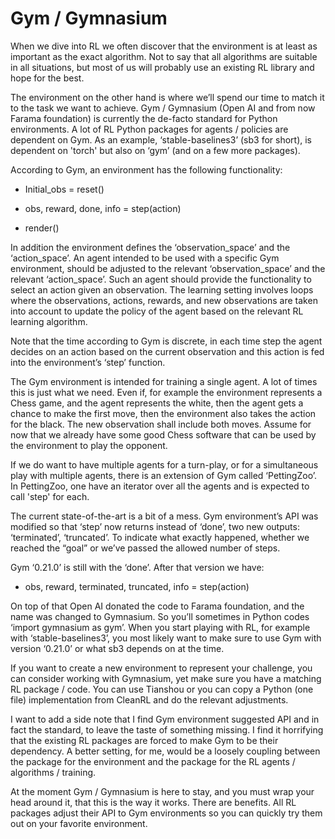 # Gym / Gymnasium
When we dive into RL we often discover that the environment is at least as important as the exact algorithm. Not to say that all algorithms are suitable in all situations, but most of us will probably use an existing RL library and hope for the best.

The environment on the other hand is where we’ll spend our time to match it to the task we want to achieve.
Gym / Gymnasium (Open AI and from now Farama foundation) is currently the de-facto standard for Python environments. A lot of RL Python packages for agents / policies are dependent on Gym. As an example, ‘stable-baselines3’ (sb3 for short), is dependent on 'torch' but also on ‘gym’ (and on a few more packages).

According to Gym, an environment has the following functionality:

-	Initial_obs = reset()

-	obs, reward, done, info = step(action)

-	render()

In addition the environment defines the ‘observation_space’ and the ‘action_space’.
An agent intended to be used with a specific Gym environment, should be adjusted to the relevant ‘observation_space’ and the relevant ‘action_space’.
Such an agent should provide the functionality to select an action given an observation. The learning setting involves loops where the observations, actions, rewards, and new observations are taken into account to update the policy of the agent based on the relevant RL learning algorithm.

Note that the time according to Gym is discrete, in each time step the agent decides on an action based on the current observation and this action is fed into the environment’s ‘step’ function.

The Gym environment is intended for training a single agent. A lot of times this is just what we need. Even if, for example the environment represents a Chess game, and the agent represents the white, then the agent gets a chance to make the first move, then the environment also takes the action for the black. The new observation shall include both moves. Assume for now that we already have some good Chess software that can be used by the environment to play the opponent.

If we do want to have multiple agents for a turn-play, or for a simultaneous play with multiple agents, there is an extension of Gym called ‘PettingZoo’. In PettingZoo, one have an iterator over all the agents and is expected to call 'step' for each.

The current state-of-the-art is a bit of a mess. Gym environment’s API was modified so that ‘step’ now returns instead of ‘done’, two new outputs: ‘terminated’, ‘truncated’. To indicate what exactly happened, whether we reached the “goal” or we’ve passed the allowed number of steps.

Gym ‘0.21.0’ is still with the ‘done’.
After that version we have:

-	obs, reward, terminated, truncated, info = step(action)

On top of that Open AI donated the code to Farama foundation, and the name was changed to Gymnasium. So you’ll sometimes in Python codes ‘import gymnasium as gym’.
When you start playing with RL, for example with ‘stable-baselines3’, you most likely want to make sure to use Gym with version ‘0.21.0’ or what sb3 depends on at the time.

If you want to create a new environment to represent your challenge, you can consider working with Gymnasium, yet make sure you have a matching RL package / code. You can use Tianshou or you can copy a Python (one file) implementation from CleanRL and do the relevant adjustments.

I want to add a side note that I find Gym environment suggested API and in fact the standard, to leave the taste of something missing. I find it horrifying that the existing RL packages are forced to make Gym to be their dependency. A better setting, for me, would be a loosely coupling between the package for the environment and the package for the RL agents / algorithms / training.

At the moment Gym / Gymnasium is here to stay, and you must wrap your head around it, that this is the way it works. There are benefits. All RL packages adjust their API to Gym environments so you can quickly try them out on your favorite environment.
